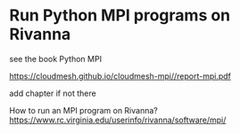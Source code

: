 # Run Python MPI programs on Rivanna

see the book Python MPI

<https://cloudmesh.github.io/cloudmesh-mpi//report-mpi.pdf>

add chapter if not there

How to run an MPI program on Rivanna?
https://www.rc.virginia.edu/userinfo/rivanna/software/mpi/
